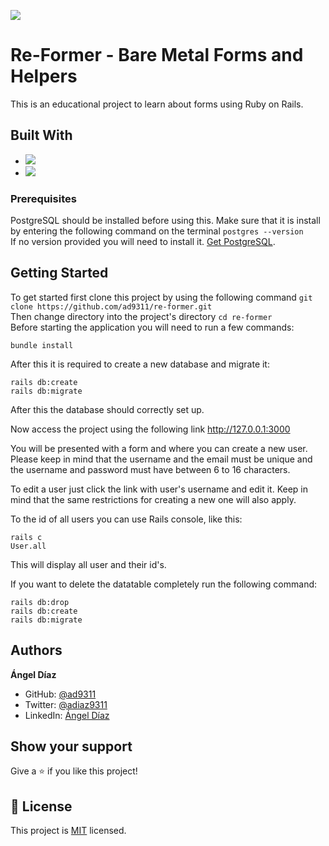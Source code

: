 ![](https://img.shields.io/badge/Microverse-blueviolet)

# Re-Former - Bare Metal Forms and Helpers

This is an educational project to learn about forms using Ruby on Rails.

## Built With

- ![](<https://img.shields.io/badge/-Ruby on Rails-rgb(199%2C%2032%2C%2039)?style=plastic&logo=ruby>)
- ![](<https://img.shields.io/badge/-PostgreSQL-rgb(10%2C%2032%2C%2039)?style=plastic&logo=postgresql>)

### Prerequisites

PostgreSQL should be installed before using this. Make sure that it is install by entering the following command on the terminal `postgres --version`</br>
If no version provided you will need to install it. [Get PostgreSQL](https://www.postgresql.org/download/).

## Getting Started

To get started first clone this project by using the following command `git clone https://github.com/ad9311/re-former.git`</br>
Then change directory into the project's directory `cd re-former`</br>
Before starting the application you will need to run a few commands:</br>

```
bundle install
```

After this it is required to create a new database and migrate it:

```
rails db:create
rails db:migrate
```

After this the database should correctly set up.

Now access the project using the following link http://127.0.0.1:3000</br>

You will be presented with a form and where you can create a new user. Please keep in mind that the username and the email must be unique and the username and password must have between 6 to 16 characters.</br>

To edit a user just click the link with user's username and edit it. Keep in mind that the same restrictions for creating a new one will also apply.

To the id of all users you can use Rails console, like this:

```
rails c
User.all
```

This will display all user and their id's.</br>

If you want to delete the datatable completely run the following command:

```
rails db:drop
rails db:create
rails db:migrate
```
## Authors

**Ángel Díaz**

- GitHub: [@ad9311](https://github.com/ad9311)
- Twitter: [@adiaz9311](https://twitter.com/adiaz9311)
- LinkedIn: [Ángel Díaz](https://www.linkedin.com/in/ad9311/)

## Show your support

Give a ⭐️ if you like this project!

## 📝 License

This project is [MIT](./LICENSE) licensed.